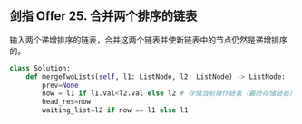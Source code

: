 ## 剑指 Offer 25. 合并两个排序的链表
输入两个递增排序的链表，合并这两个链表并使新链表中的节点仍然是递增排序的。
```python
class Solution:
    def mergeTwoLists(self, l1: ListNode, l2: ListNode) -> ListNode:
        prev=None
        now = l1 if l1.val<l2.val else l2 # 存储当前操作链表（最终存储链表）
        head_res=now
        waiting_list=l2 if now == l1 else l1 
```